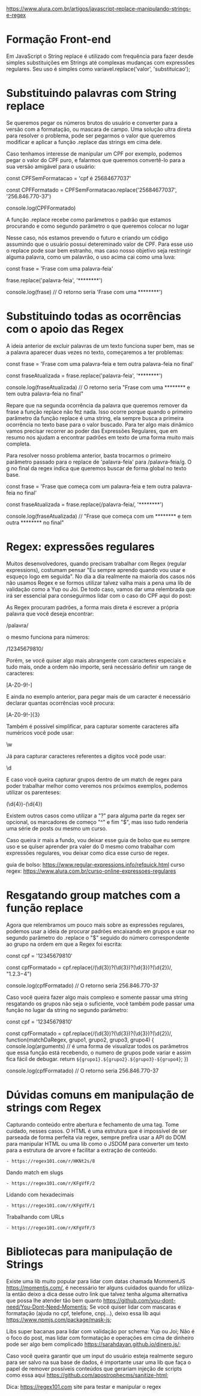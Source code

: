 https://www.alura.com.br/artigos/javascript-replace-manipulando-strings-e-regex

# Formação Front-end

Em JavaScript o String replace é utilizado com frequência para fazer desde simples substituições em Strings até complexas mudanças com expressões regulares. Seu uso é simples como variavel.replace('valor', 'substituicao');

# Substituindo palavras com String replace

Se queremos pegar os números brutos do usuário e converter para a versão com a formatação, ou mascara de campo. Uma solução ultra direta para resolver o problema, pode ser pegarmos o valor que queremos modificar e aplicar a função .replace das strings em cima dele.

Caso tenhamos interesse de manipular um CPF por exemplo, podemos pegar o valor do CPF puro, e falarmos que queremos convertê-lo para a sua versão amigável para o usuário:

  const CPFSemFormatacao = 'cpf é 25684677037'

  const CPFFormatado = CPFSemFormatacao.replace('25684677037', '256.846.770-37') 

  console.log(CPFFormatado) 

A função .replace recebe como parâmetros o padrão que estamos procurando e como segundo parâmetro o que queremos colocar no lugar

Nesse caso, nós estamos prevendo o futuro e criando um código assumindo que o usuário possui detereminado valor de CPF. Para esse uso o replace pode soar bem estranho, mas caso nosso objetivo seja restringir alguma palavra, como um palavrão, o uso acima cai como uma luva:

  const frase = 'Frase com uma palavra-feia'

  frase.replace('palavra-feia', '********') 

  console.log(frase) // O retorno seria 'Frase com uma ********')

# Substituindo todas as ocorrências com o apoio das Regex

A ideia anterior de excluir palavras de um texto funciona super bem, mas se a palavra aparecer duas vezes no texto, começaremos a ter problemas:

  const frase = 'Frase com uma palavra-feia e tem outra palavra-feia no final'

  const fraseAtualizada = frase.replace('palavra-feia', '********') 

  console.log(fraseAtualizada) // O retorno seria "Frase com uma ******** e tem outra palavra-feia no final"

Repare que na segunda ocorrência da palavra que queremos remover da frase a função replace não fez nada. Isso ocorre porque quando o primeiro parâmetro da função replace é uma string, ela sempre busca a primeira ocorrência no texto base para o valor buscado. Para ter algo mais dinâmico vamos precisar recorrer ao poder das Expressões Regulares, que em resumo nos ajudam a encontrar padrões em texto de uma forma muito mais completa.

Para resolver nosso problema anterior, basta trocarmos o primeiro parâmetro passado para o replace de 'palavra-feia' para /palavra-feia/g. O g no final da regex indica que queremos buscar de forma global no texto base.

  const frase = 'Frase que começa com um palavra-feia e tem outra palavra-feia no final'

  const fraseAtualizada = frase.replace(/palavra-feia/, '********') 

  console.log(fraseAtualizada) // "Frase que começa com um ******** e tem outra ******** no final"

# Regex: expressões regulares

Muitos desenvolvedores, quando precisam trabalhar com Regex (regular expressions), costumam pensar "Eu sempre aprendo quando vou usar e esqueço logo em seguida". No dia a dia realmente na maioria dos casos nós não usamos Regex e se formos utilizar talvez valha mais a pena uma lib de validação como a Yup ou Joi. De todo caso, vamos dar uma relembrada que irá ser essencial para conseguirmos lidar com o caso do CPF aqui do post:

As Regex procuram padrões, a forma mais direta é escrever a própria palavra que você deseja encontrar:

/palavra/

o mesmo funciona para números:

/12345679810/

Porém, se você quiser algo mais abrangente com caracteres especiais e tudo mais, onde a ordem não importe, será necessário definir um range de caracteres:

[A-Z0-9!-]

E ainda no exemplo anterior, para pegar mais de um caracter é necessário declarar quantas ocorrências você procura:

[A-Z0-9!-]{3}

Também é possível simplificar, para capturar somente caracteres alfa numéricos você pode usar:

\w

Já para capturar caracteres referentes a digitos você pode usar:

\d

E caso você queira capturar grupos dentro de um match de regex para poder trabalhar melhor como veremos nos próximos exemplos, podemos utilizar os parenteses:

(\d{4})-(\d{4})

Existem outros casos como utilizar a "?" para alguma parte da regex ser opcional, os marcadores de começo "^" e fim "$", mas isso tudo renderia uma série de posts ou mesmo um curso.

Caso queira ir mais a fundo, vou deixar esse guia de bolso que eu sempre uso e se quiser aprender pra valer do 0 mesmo como trabalhar com expressões regulares, vou deixar como dica esse curso de regex.

guia de bolso: https://www.regular-expressions.info/refquick.html
curso regex: https://www.alura.com.br/curso-online-expressoes-regulares

# Resgatando group matches com a função replace

Agora que relembramos um pouco mais sobre as expressões regulares, podemos usar a ideia de procurar padrões encaixando em grupos e usar no segundo parâmetro do .replace o "$" seguido do número correspondente ao grupo na ordem em que a Regex foi escrita:

  const cpf = '12345679810'

  const cpfFormatado = cpf.replace(/(\d{3})?(\d{3})?(\d{3})?(\d{2})/, "$1.$2.$3-$4")

  console.log(cpfFormatado) // O retorno seria 256.846.770-37

  Caso você queira fazer algo mais complexo e somente passar uma string resgatando os grupos não seja o suficiente, você também pode passar uma função no lugar da string no segundo parâmetro:

  const cpf = '12345679810'

  const cpfFormatado = cpf.replace(/(\d{3})?(\d{3})?(\d{3})?(\d{2})/, function(matchDaRegex, grupo1, grupo2, grupo3, grupo4) {
    console.log(arguments) // é uma forma de visualizar todos os parâmetros que essa função está recebendo, o numero de grupos pode variar e assim fica fácil de debugar.
    return `${grupo1}.${grupo2}.${grupo3}-${grupo4}`;
  })

  console.log(cpfFormatado) // O retorno seria 256.846.770-37

# Dúvidas comuns em manipulação de strings com Regex

Capturando conteúdo entre abertura e fechamento de uma tag. Tome cuidado, nesses casos. O HTML é uma estrutura que é impossível de ser parseada de forma perfeita via regex, sempre prefira usar a API do DOM para manipular HTML ou uma lib como o JSDOM para converter um texto para a estrutura de arvore e facilitar a extração de conteúdo.

    - https://regex101.com/r/HKNt2s/8

Dando match em slugs

    - https://regex101.com/r/KFgVfF/2

Lidando com hexadecimais

    - https://regex101.com/r/KFgVfF/1

Trabalhando com URLs

    - https://regex101.com/r/KFgVfF/3

# Bibliotecas para manipulação de Strings

Existe uma lib muito popular para lidar com datas chamada MommentJS https://momentjs.com/, é necessário ter alguns cuidados quando for utiliza-la então deixo a dica desse outro link que talvez tenha alguma alternativa que possa lhe atender tão bem quanto https://github.com/you-dont-need/You-Dont-Need-Momentjs;
Se você quiser lidar com mascaras e formatação (ajuda no cpf, telefone, cnpj...), deixo essa lib aqui https://www.npmjs.com/package/mask-js;

Libs super bacanas para lidar com validação por schema: Yup ou Joi;
Não é o foco do post, mas lidar com formatação e operações em cima de dinheiro pode ser algo bem complicado https://sarahdayan.github.io/dinero.js/;

Caso você queira garantir que um input do usuário esteja realmente seguro para ser salvo na sua base de dados, é importante usar uma lib que faça o papel de remover possíveis conteúdos que gerariam injeção de scripts como essa aqui https://github.com/apostrophecms/sanitize-html;

Dica: https://regex101.com
site para testar e manipular o regex

